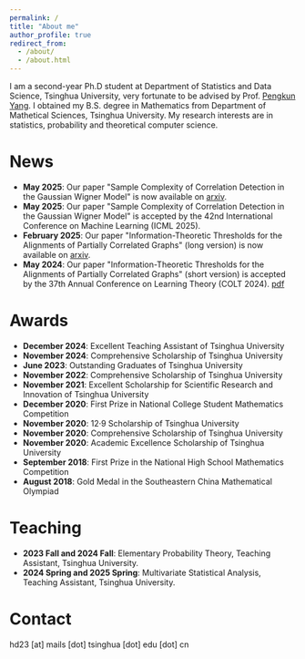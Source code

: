 ```yaml
---
permalink: /
title: "About me"
author_profile: true
redirect_from: 
  - /about/
  - /about.html
---
```


I am a second-year Ph.D student at Department of Statistics and Data Science, Tsinghua University, very fortunate to be advised by Prof. [Pengkun Yang](https://www.stat.tsinghua.edu.cn/info/1023/2411.htm).
I obtained my B.S. degree in Mathematics from Department of Mathetical Sciences, Tsinghua University. My research interests are in statistics, probability and theoretical computer science.

News
======
* **May 2025**: Our paper "Sample Complexity of Correlation Detection in the Gaussian Wigner Model" is now available on [arxiv](https://arxiv.org/abs/2505.14138).
* **May 2025**: Our paper "Sample Complexity of Correlation Detection in the Gaussian Wigner Model" is accepted by the 42nd International Conference on Machine Learning (ICML 2025).
* **February 2025**: Our paper "Information-Theoretic Thresholds for the Alignments of Partially Correlated Graphs" (long version) is now available on [arxiv](https://arxiv.org/abs/2406.05428).
* **May 2024**: Our paper "Information-Theoretic Thresholds for the Alignments of Partially Correlated Graphs" (short version) is accepted by the 37th Annual Conference on Learning Theory (COLT 2024). [pdf](https://proceedings.mlr.press/v247/huang24b.html)


Awards
======
* **December 2024**: Excellent Teaching Assistant of Tsinghua University
* **November 2024**: Comprehensive Scholarship of Tsinghua University
* **June 2023**: Outstanding Graduates of Tsinghua University
* **November 2022**: Comprehensive Scholarship of Tsinghua University
* **November 2021**: Excellent Scholarship for Scientific Research and Innovation of Tsinghua University  
* **December 2020**: First Prize in National College Student Mathematics Competition  
* **November 2020**: 12·9 Scholarship of Tsinghua University  
* **November 2020**: Comprehensive Scholarship of Tsinghua University  
* **November 2020**: Academic Excellence Scholarship of Tsinghua University
* **September 2018**: First Prize in the National High School Mathematics Competition
* **August 2018**: Gold Medal in the Southeastern China Mathematical Olympiad

Teaching
======
* **2023 Fall and 2024 Fall**: Elementary Probability Theory, Teaching Assistant, Tsinghua University.
* **2024 Spring and 2025 Spring**: Multivariate Statistical Analysis, Teaching Assistant, Tsinghua University.

Contact
======
hd23 [at] mails [dot] tsinghua [dot] edu [dot] cn
